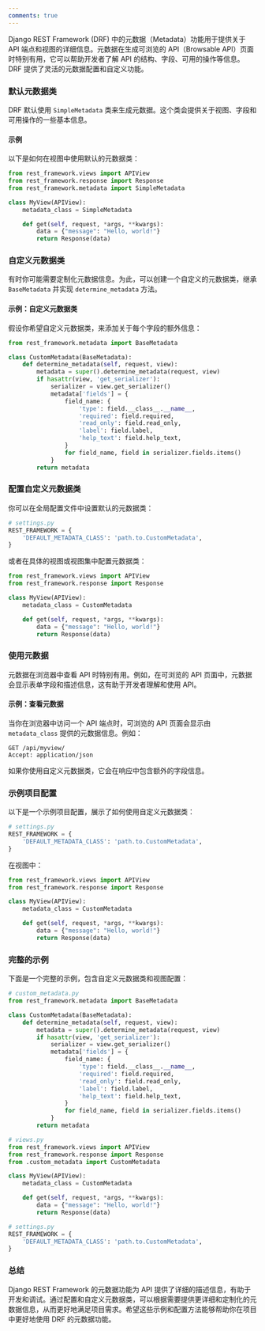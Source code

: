 ```yaml
---
comments: true
---
```


Django REST Framework (DRF) 中的元数据（Metadata）功能用于提供关于 API 端点和视图的详细信息。元数据在生成可浏览的 API（Browsable API）页面时特别有用，它可以帮助开发者了解 API 的结构、字段、可用的操作等信息。DRF 提供了灵活的元数据配置和自定义功能。

### 默认元数据类

DRF 默认使用 `SimpleMetadata` 类来生成元数据。这个类会提供关于视图、字段和可用操作的一些基本信息。

#### 示例

以下是如何在视图中使用默认的元数据类：

```python
from rest_framework.views import APIView
from rest_framework.response import Response
from rest_framework.metadata import SimpleMetadata

class MyView(APIView):
    metadata_class = SimpleMetadata

    def get(self, request, *args, **kwargs):
        data = {"message": "Hello, world!"}
        return Response(data)
```

### 自定义元数据类

有时你可能需要定制化元数据信息。为此，可以创建一个自定义的元数据类，继承 `BaseMetadata` 并实现 `determine_metadata` 方法。

#### 示例：自定义元数据类

假设你希望自定义元数据类，来添加关于每个字段的额外信息：

```python
from rest_framework.metadata import BaseMetadata

class CustomMetadata(BaseMetadata):
    def determine_metadata(self, request, view):
        metadata = super().determine_metadata(request, view)
        if hasattr(view, 'get_serializer'):
            serializer = view.get_serializer()
            metadata['fields'] = {
                field_name: {
                    'type': field.__class__.__name__,
                    'required': field.required,
                    'read_only': field.read_only,
                    'label': field.label,
                    'help_text': field.help_text,
                }
                for field_name, field in serializer.fields.items()
            }
        return metadata
```

### 配置自定义元数据类

你可以在全局配置文件中设置默认的元数据类：

```python
# settings.py
REST_FRAMEWORK = {
    'DEFAULT_METADATA_CLASS': 'path.to.CustomMetadata',
}
```

或者在具体的视图或视图集中配置元数据类：

```python
from rest_framework.views import APIView
from rest_framework.response import Response

class MyView(APIView):
    metadata_class = CustomMetadata

    def get(self, request, *args, **kwargs):
        data = {"message": "Hello, world!"}
        return Response(data)
```

### 使用元数据

元数据在浏览器中查看 API 时特别有用。例如，在可浏览的 API 页面中，元数据会显示表单字段和描述信息，这有助于开发者理解和使用 API。

#### 示例：查看元数据

当你在浏览器中访问一个 API 端点时，可浏览的 API 页面会显示由 `metadata_class` 提供的元数据信息。例如：

```http
GET /api/myview/
Accept: application/json
```

如果你使用自定义元数据类，它会在响应中包含额外的字段信息。

### 示例项目配置

以下是一个示例项目配置，展示了如何使用自定义元数据类：

```python
# settings.py
REST_FRAMEWORK = {
    'DEFAULT_METADATA_CLASS': 'path.to.CustomMetadata',
}
```

在视图中：

```python
from rest_framework.views import APIView
from rest_framework.response import Response

class MyView(APIView):
    metadata_class = CustomMetadata

    def get(self, request, *args, **kwargs):
        data = {"message": "Hello, world!"}
        return Response(data)
```

### 完整的示例

下面是一个完整的示例，包含自定义元数据类和视图配置：

```python
# custom_metadata.py
from rest_framework.metadata import BaseMetadata

class CustomMetadata(BaseMetadata):
    def determine_metadata(self, request, view):
        metadata = super().determine_metadata(request, view)
        if hasattr(view, 'get_serializer'):
            serializer = view.get_serializer()
            metadata['fields'] = {
                field_name: {
                    'type': field.__class__.__name__,
                    'required': field.required,
                    'read_only': field.read_only,
                    'label': field.label,
                    'help_text': field.help_text,
                }
                for field_name, field in serializer.fields.items()
            }
        return metadata

# views.py
from rest_framework.views import APIView
from rest_framework.response import Response
from .custom_metadata import CustomMetadata

class MyView(APIView):
    metadata_class = CustomMetadata

    def get(self, request, *args, **kwargs):
        data = {"message": "Hello, world!"}
        return Response(data)

# settings.py
REST_FRAMEWORK = {
    'DEFAULT_METADATA_CLASS': 'path.to.CustomMetadata',
}
```

### 总结

Django REST Framework 的元数据功能为 API 提供了详细的描述信息，有助于开发和调试。通过配置和自定义元数据类，可以根据需要提供更详细和定制化的元数据信息，从而更好地满足项目需求。希望这些示例和配置方法能够帮助你在项目中更好地使用 DRF 的元数据功能。